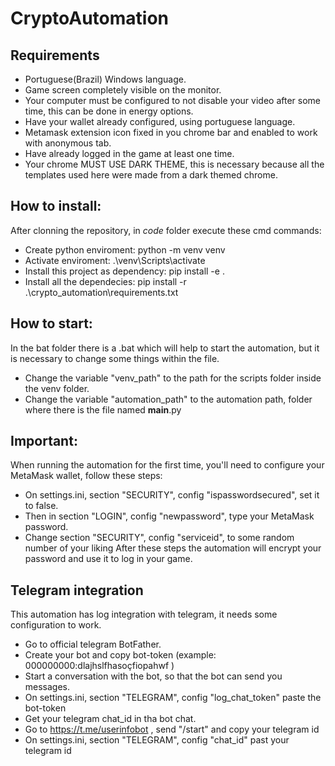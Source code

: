 # CryptoAutomation
## Requirements
- Portuguese(Brazil) Windows language.
- Game screen completely visible on the monitor.
- Your computer must be configured to not disable your video after some time, this can be done in energy options.
- Have your wallet already configured, using portuguese language. 
- Metamask extension icon fixed in you chrome bar and enabled to work with anonymous tab.
- Have already logged in the game at least one time.
- Your chrome MUST USE DARK THEME, this is necessary because all the templates used here were made from a dark themed chrome.

## How to install:
After clonning the repository, in *code* folder execute these cmd commands:
- Create python enviroment: python -m venv venv
- Activate enviroment: .\\venv\\Scripts\\activate
- Install this project as dependency: pip install -e .
- Install all the dependecies: pip install -r .\\crypto_automation\\requirements.txt

## How to start:
In the bat folder there is a .bat which will help to start the automation, but it is necessary to change some things within the file.
- Change the variable "venv_path" to the path for the scripts folder inside the venv folder.
- Change the variable "automation_path" to the automation path, folder where there is the file named ____main____.py

## Important:
When running the automation for the first time, you'll need to configure your MetaMask wallet, follow these steps:
- On settings.ini, section "SECURITY", config "ispasswordsecured", set it to false.
- Then in section "LOGIN", config "newpassword", type your MetaMask password.
- Change section "SECURITY", config "serviceid", to some random number of your liking
After these steps the automation will encrypt your password and use it to log in your game. 

## Telegram integration
This automation has log integration with telegram, it needs some configuration to work.
- Go to official telegram BotFather.
- Create your bot and copy bot-token (example: 000000000:dlajhslfhasoçfiopahwf ) 
- Start a conversation with the bot, so that the bot can send you messages.
- On settings.ini, section "TELEGRAM", config "log_chat_token" paste the bot-token
- Get your telegram chat_id in tha bot chat.
- Go to https://t.me/userinfobot , send "/start" and copy your telegram id
- On settings.ini, section "TELEGRAM", config "chat_id" past your telegram id
